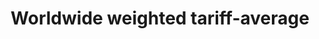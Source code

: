 ---
title: Worldwide  weighted  tariff-average
permalink: /17-10-1/
sdg_goal: 17
layout: indicator
indicator: 17.10.1
indicator_variable: null
graph: null
graph_type_description: null
graph_status_notes: redline
variable_description: null
variable_notes: null
un_designated_tier: '1'
un_custodial_agency: 'WTO,  ITC,  UNCTAD'
target_id: '17.1'
has_metadata: true
rationale_interpretation: >-
  The  average  level  of  customs  tariff  rates  applied  worldwide  can  be  used  as  an  indicator  of  the  degree  of  success  achieved  by  multilateral  negotiations.
goal_meta_link: 'http://unstats.un.org/sdgs/files/metadata-compilation/Metadata-Goal-17.pdf'
goal_meta_link_page: 20
indicator_name: Worldwide  weighted  tariff-average
target: >-
  Promote  a  universal,  rules-based,  open,  non-discriminatory  and  equitable  multilateral  trading  system  under  the  World  Trade  Organization,  including  through  the  conclusion  of  negotiations  under  its  Doha  Development  Agenda.
indicator_definition: >-
  Worldwide  weighted  tariff-average  is  an  indicator  that  provides  the  value  of  custom  duties  levied  by  every  importing  country  from  all  their  trading  partners.  The  unit  of  measurement  will  be  in  %  terms.  All  calculations  ar
source_title: null
source_notes: null
published: true
comments_and_limitations: Under  review.  
---